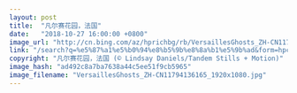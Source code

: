 ```yaml
---
layout: post
title:  "凡尔赛花园，法国"
date:   "2018-10-27 16:00:00 +0800"
image_url: "http://cn.bing.com/az/hprichbg/rb/VersaillesGhosts_ZH-CN11794136165_1920x1080.jpg"
link: "/search?q=%e5%87%a1%e5%b0%94%e8%b5%9b%e8%8a%b1%e5%9b%ad&form=hpcapt&mkt=zh-cn"
copyright: "凡尔赛花园，法国 (© Lindsay Daniels/Tandem Stills + Motion)"
image_hash: "ad492c8a7ba7638a44c5ee51f9cb5965"
image_filename: "VersaillesGhosts_ZH-CN11794136165_1920x1080.jpg"
---
```

